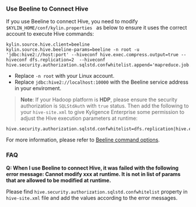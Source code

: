 ### Use Beeline to Connect Hive

If you use Beeline to connect Hive, you need to modify `$KYLIN_HOME/conf/kylin.properties ` as below to ensure it uses the correct account to execute Hive commands:

```properties
kylin.source.hive.client=beeline
kylin.source.hive.beeline-params=beeline -n root -u 'jdbc:hive2://host:port' --hiveconf hive.exec.compress.output=true --hiveconf dfs.replication=2  --hiveconf hive.security.authorization.sqlstd.confwhitelist.append='mapreduce.job.*|dfs.*'
```

- Replace `-n root` with your Linux account.
- Replace `jdbc:hive2://localhost:10000` with the Beeline service address in your enviroment.

> **Note**: If your Hadoop platform is **HDP**, please ensure the security authorization is `SQLStdAuth` with `true` status. Then add the following to your `hive-site.xml` to give Kyligence Enterprise some permission to adjust the Hive execution parameters at runtime:

```properties
hive.security.authorization.sqlstd.confwhitelist=dfs.replication|hive.exec.compress.output|hive.auto.convert.join|hive.auto.convert.join.noconditionaltask.*|mapreduce.map.output.compress.codec|mapreduce.output.fileoutputformat.compress.*|mapreduce.job.split.metainfo.maxsize|hive.stats.autogather|hive.merge.*|hive.security.authorization.sqlstd.confwhitelist.*
```

For more information, please refer to [Beeline command options](https://cwiki.apache.org/confluence/display/Hive/HiveServer2+Clients#HiveServer2Clients-BeelineCommandOptions).

### FAQ

**Q: When I use Beeline to connect Hive, it was failed with the following error message:  Cannot modify xxx at runtime. It is not in list of params that are allowed to be modified at runtime.**

Please find `hive.security.authorization.sqlstd.confwhitelist` property in `hive-site.xml` file and add the values according to the error messages. 